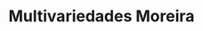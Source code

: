 ---
title: "Multivariedades Moreira"
url: /siguatepeque/multivariedades-moreira/
shop: Kramladen
---
